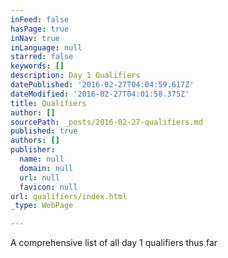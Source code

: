 ```yaml
---
inFeed: false
hasPage: true
inNav: true
inLanguage: null
starred: false
keywords: []
description: Day 1 Qualifiers
datePublished: '2016-02-27T04:04:59.617Z'
dateModified: '2016-02-27T04:01:58.375Z'
title: Qualifiers
author: []
sourcePath: _posts/2016-02-27-qualifiers.md
published: true
authors: []
publisher:
  name: null
  domain: null
  url: null
  favicon: null
url: qualifiers/index.html
_type: WebPage

---
```

A comprehensive list of all day 1 qualifiers thus far